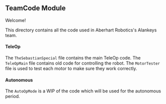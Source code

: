 ## TeamCode Module

Welcome!

This directory contains all the code used in Aberhart Robotics's Alankeys team.

#### TeleOp

The `TheSebastianSpecial` file contains the main TeleOp code.
The `TeleOpMain` file contains old code for controlling the robot.
The `MotorTester` file is used to test each motor to make sure they work correctly.

#### Autonomous

The `AutoOpMode` is a WIP of the code which will be used for the autonomous period.